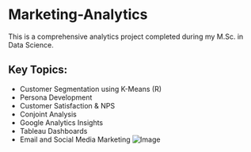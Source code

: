 # Marketing-Analytics

This is a comprehensive analytics project completed during my M.Sc. in Data Science.

## Key Topics:
- Customer Segmentation using K-Means (R)
- Persona Development
- Customer Satisfaction & NPS
- Conjoint Analysis
- Google Analytics Insights
- Tableau Dashboards
- Email and Social Media Marketing
![Image](https://github.com/user-attachments/assets/8365ae6c-8f27-47bc-872b-d907edf47448)
